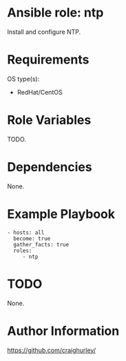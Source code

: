 # Ansible role: ntp

Install and configure NTP.

# Requirements

OS type(s):
- RedHat/CentOS

# Role Variables

TODO.

# Dependencies

None.

# Example Playbook

    - hosts: all
      become: true
      gather_facts: true
      roles:
         - ntp

# TODO

None.

# Author Information

https://github.com/craighurley/
